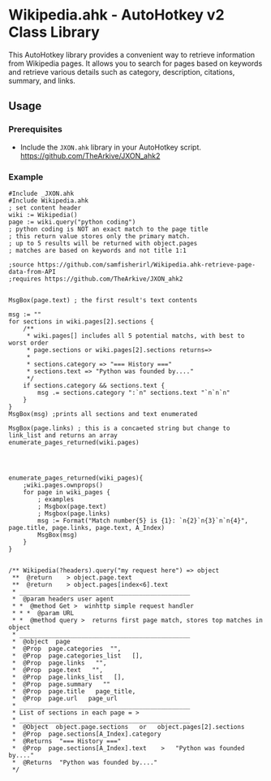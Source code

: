# Wikipedia.ahk - AutoHotkey v2 Class Library

This AutoHotkey library provides a convenient way to retrieve information from Wikipedia pages. It allows you to search for pages based on keywords and retrieve various details such as category, description, citations, summary, and links.

## Usage

### Prerequisites

- Include the `JXON.ahk` library in your AutoHotkey script. https://github.com/TheArkive/JXON_ahk2

### Example

```autohotkey
#Include _JXON.ahk
#Include Wikipedia.ahk
; set content header
wiki := Wikipedia() 
page := wiki.query("python coding") 
; python coding is NOT an exact match to the page title 
; this return value stores only the primary match. 
; up to 5 results will be returned with object.pages
; matches are based on keywords and not title 1:1

;source https://github.com/samfisherirl/Wikipedia.ahk-retrieve-page-data-from-API
;requires https://github.com/TheArkive/JXON_ahk2


MsgBox(page.text) ; the first result's text contents

msg := ""
for sections in wiki.pages[2].sections {
    /**
     * wiki.pages[] includes all 5 potential matchs, with best to worst order
     * page.sections or wiki.pages[2].sections returns=>
     * 
     * sections.category => "=== History ==="
     * sections.text => "Python was founded by...."
     */
    if sections.category && sections.text {
        msg .= sections.category ":`n" sections.text "`n`n`n"
    }
}
MsgBox(msg) ;prints all sections and text enumerated

MsgBox(page.links) ; this is a concaeted string but change to link_list and returns an array
enumerate_pages_returned(wiki.pages)




enumerate_pages_returned(wiki_pages){
    ;wiki.pages.ownprops()
    for page in wiki_pages {
        ; examples
        ; Msgbox(page.text)
        ; Msgbox(page.links)
        msg := Format("Match number{5} is {1}: `n{2}`n{3}`n`n{4}", page.title, page.links, page.text, A_Index)
        MsgBox(msg)
    }
}


/** Wikipedia(?headers).query("my request here") => object
 **  @return    > object.page.text
 **  @return    > object.pages[index<6].text
 * _______________________________________________
 *  @param headers user agent
 * *  @method Get >  winhttp simple request handler
 * * *  @param URL
 * *  @method query >  returns first page match, stores top matches in object
 * _______________________________________________
 *  @object  page
 *  @Prop  page.categories  "",
 *  @Prop  page.categories_list   [],
 *  @Prop  page.links   "",
 *  @Prop  page.text   "",
 *  @Prop  page.links_list   [],
 *  @Prop  page.summary   ""
 *  @Prop  page.title   page_title,
 *  @Prop  page.url   page_url
 * _______________________________________________
 * List of sections in each page = >
 * _______________________________________________
 *  @Object  object.page.sections   or   object.pages[2].sections
 *  @Prop  page.sections[A_Index].category
 *  @Returns  "=== History ==="
 *  @Prop  page.sections[A_Index].text    >   "Python was founded by...."
 *  @Returns  "Python was founded by...."
 */


```


